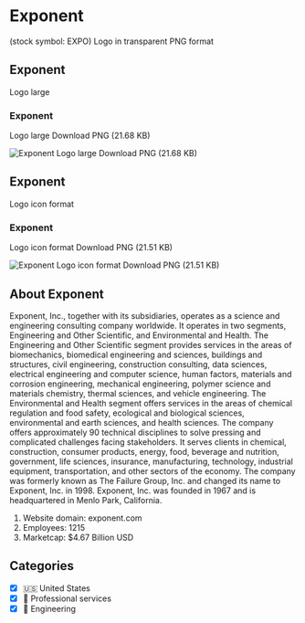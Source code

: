# Exponent
 (stock symbol: EXPO) Logo in transparent PNG format

## Exponent
 Logo large

### Exponent
 Logo large Download PNG (21.68 KB)

![Exponent
 Logo large Download PNG (21.68 KB)](/img/orig/EXPO_BIG-2d02d3be.png)

## Exponent
 Logo icon format

### Exponent
 Logo icon format Download PNG (21.51 KB)

![Exponent
 Logo icon format Download PNG (21.51 KB)](/img/orig/EXPO-a5050a78.png)

## About Exponent


Exponent, Inc., together with its subsidiaries, operates as a science and engineering consulting company worldwide. It operates in two segments, Engineering and Other Scientific, and Environmental and Health. The Engineering and Other Scientific segment provides services in the areas of biomechanics, biomedical engineering and sciences, buildings and structures, civil engineering, construction consulting, data sciences, electrical engineering and computer science, human factors, materials and corrosion engineering, mechanical engineering, polymer science and materials chemistry, thermal sciences, and vehicle engineering. The Environmental and Health segment offers services in the areas of chemical regulation and food safety, ecological and biological sciences, environmental and earth sciences, and health sciences. The company offers approximately 90 technical disciplines to solve pressing and complicated challenges facing stakeholders. It serves clients in chemical, construction, consumer products, energy, food, beverage and nutrition, government, life sciences, insurance, manufacturing, technology, industrial equipment, transportation, and other sectors of the economy. The company was formerly known as The Failure Group, Inc. and changed its name to Exponent, Inc. in 1998. Exponent, Inc. was founded in 1967 and is headquartered in Menlo Park, California.

1. Website domain: exponent.com
2. Employees: 1215
3. Marketcap: $4.67 Billion USD


## Categories
- [x] 🇺🇸 United States
- [x] 💼 Professional services
- [x] 👷 Engineering
